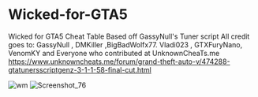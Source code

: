 # Wicked-for-GTA5

Wicked for GTA5
Cheat Table Based off GassyNull's Tuner script
All credit goes to:
 GassyNull , DMKiller ,BigBadWolfx77.
 Vladi023 , GTXFuryNano,  VenomKY
and Everyone who contributed at UnknownCheaTs.me
https://www.unknowncheats.me/forum/grand-theft-auto-v/474288-gtatunersscriptgenz-3-1-1-58-final-cut.html

   
![wm](https://user-images.githubusercontent.com/62859332/147871847-62def5d3-2192-40d1-96c9-e776713453ae.png)
![Screenshot_76](https://user-images.githubusercontent.com/62859332/147871863-cfca8ca5-a815-47cb-8356-f4fd568a4b69.png)
